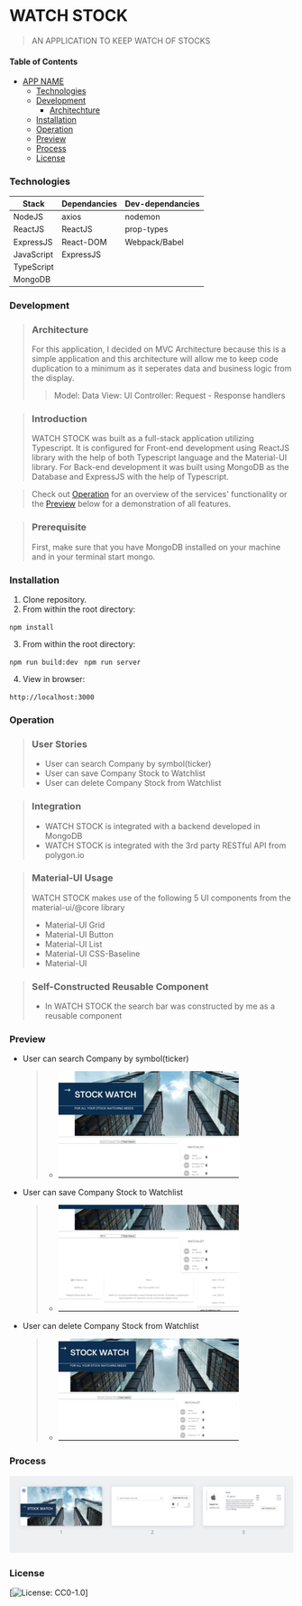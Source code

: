 # WATCH STOCK

> AN APPLICATION TO KEEP WATCH OF STOCKS

#### Table of Contents

- [APP NAME](#)
  - [Technologies](#Technologies)
  - [Development](#Development)
    - [Architechture](#Architecture)
  - [Installation](#Installation)
  - [Operation](#Operation)
  - [Preview](#Preview)
  - [Process](#Process)
  - [License](#License)

### Technologies

| Stack      | Dependancies | Dev-dependancies |
| ---------- | ------------ | ---------------- |
| NodeJS     | axios        | nodemon          |
| ReactJS    | ReactJS      | prop-types       |
| ExpressJS  | React-DOM    | Webpack/Babel    |
| JavaScript | ExpressJS    |                  |
| TypeScript |              |                  |
| MongoDB    |              |                  |

### Development

> ### Architecture
>
> For this application, I decided on MVC Architecture because this is a simple application and this architecture will allow me to keep code duplication to a minimum as it seperates data and business logic from the display.
>
> > Model: Data
> > View: UI
> > Controller: Request - Response handlers

> ### Introduction
>
> WATCH STOCK was built as a full-stack application utilizing Typescript. It is configured for Front-end development using ReactJS library with the help of both Typescript language and the Material-UI library. For Back-end development it was built using MongoDB as the Database and ExpressJS with the help of Typescript.

> Check out [Operation](#Operation) for an overview of the services' functionality or the [Preview](#Preview) below for a demonstration of all features.

> ### Prerequisite
>
> First, make sure that you have MongoDB installed on your machine and in your terminal start mongo.

### Installation

1. Clone repository.
2. From within the root directory:

`npm install`

3. From within the root directory:

`npm run build:dev `
`npm run server`

4. View in browser:

`http://localhost:3000`

### Operation

> ### User Stories
>
> - User can search Company by symbol(ticker)
> - User can save Company Stock to Watchlist
> - User can delete Company Stock from Watchlist

> ### Integration
>
> - WATCH STOCK is integrated with a backend developed in MongoDB
> - WATCH STOCK is integrated with the 3rd party RESTful API from polygon.io

> ### Material-UI Usage
>
> WATCH STOCK makes use of the following 5 UI components from the material-ui/@core library
>
> - Material-UI Grid
> - Material-UI Button
> - Material-UI List
> - Material-UI CSS-Baseline
> - Material-UI

> ### Self-Constructed Reusable Component
>
> - In WATCH STOCK the search bar was constructed by me as a reusable component

### Preview

- User can search Company by symbol(ticker)

  > - ![SEARCH](READMEImages/search.gif "SEARCH")

- User can save Company Stock to Watchlist

  > - ![ADD](READMEImages/addWatchlist.gif "ADD")

- User can delete Company Stock from Watchlist
  > - ![DELETE](READMEImages/delete.gif "DELETE")

### Process

![MOCKUP](READMEImages/SWMockDesign.png "Mock design created in Canva")

### License

[![License: CC0-1.0](https://licensebuttons.net/l/zero/1.0/80x15.png)]
